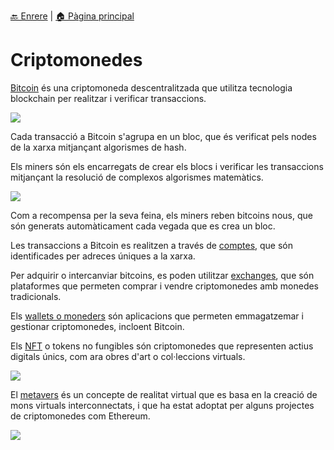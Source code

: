 [🔙 Enrere](../) | [🏠 Pàgina principal](http://danimrprofe.github.io/apuntes/)

# Criptomonedes

[Bitcoin](bitcoin.md) és una criptomoneda descentralitzada que utilitza tecnologia blockchain per realitzar i verificar transaccions.

![](img/2023-03-21-16-41-41.png)

Cada transacció a Bitcoin s'agrupa en un bloc, que és verificat pels nodes de la xarxa mitjançant algorismes de hash.

Els miners són els encarregats de crear els blocs i verificar les transaccions mitjançant la resolució de complexos algorismes matemàtics.

![](img/2023-03-21-16-42-11.png)

Com a recompensa per la seva feina, els miners reben bitcoins nous, que són generats automàticament cada vegada que es crea un bloc.

Les transaccions a Bitcoin es realitzen a través de [comptes](cuentas.md), que són identificades per adreces úniques a la xarxa.

Per adquirir o intercanviar bitcoins, es poden utilitzar [exchanges](exchange.md), que són plataformes que permeten comprar i vendre criptomonedes amb monedes tradicionals.

Els [wallets o moneders](monederos.md) són aplicacions que permeten emmagatzemar i gestionar criptomonedes, incloent Bitcoin.

Els [NFT](NFT/index.md) o tokens no fungibles són criptomonedes que representen actius digitals únics, com ara obres d'art o col·leccions virtuals.

![](img/2023-03-21-16-42-41.png)

El [metavers](metaverso/index.md) és un concepte de realitat virtual que es basa en la creació de mons virtuals interconnectats, i que ha estat adoptat per alguns projectes de criptomonedes com Ethereum.

![](img/2023-03-21-16-43-19.png)
